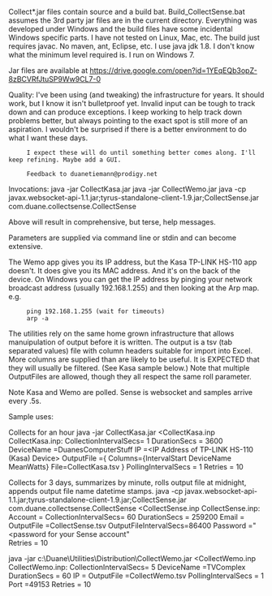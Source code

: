 Collect*.jar files contain source and a build bat. Build_CollectSense.bat assumes the 3rd party jar files are in the current directory.
Everything was developed under Windows and the build files have some incidental Windows specific parts. I have not tested on Linux, Mac, etc.
The build just requires javac. No maven, ant, Eclipse, etc. I use java jdk 1.8. I don't know what the minimum level required is. I run on Windows 7.

Jar files are available at https://drive.google.com/open?id=1YEqEQb3opZ-8zBCVRfJtuSP9Ww9CL7-0

Quality: I've been using (and tweaking) the infrastructure for years. It should work, but I know it isn't bulletproof yet. Invalid input can be
         tough to track down and can produce exceptions. I keep working to help track down problems better, but always pointing to the exact
         spot is still more of an aspiration. I wouldn't be surprised if there is a better environment to do what I want these days.

         I expect these will do until something better comes along. I'll keep refining. Maybe add a GUI.

         Feedback to duanetiemann@prodigy.net

Invocations:
java -jar CollectKasa.jar
java -jar CollectWemo.jar
java -cp javax.websocket-api-1.1.jar;tyrus-standalone-client-1.9.jar;CollectSense.jar com.duane.collectsense.CollectSense

Above will result in comprehensive, but terse, help messages.

Parameters are supplied via command line or stdin and can become extensive.

The Wemo app gives you its IP address, but the Kasa TP-LINK HS-110 app doesn't. It does give you its MAC address. And it's on the
back of the device. On Windows you can get the IP address by pinging your network broadcast address (usually 192.168.1.255) and 
then looking at the Arp map. e.g.

         ping 192.168.1.255 (wait for timeouts)
         arp -a

The utilities rely on the same home grown infrastructure that allows manuipulation of output before it is written.
The output is a tsv (tab separated values) file with column headers suitable for import into Excel.
More columns are supplied than are likely to be useful. It is EXPECTED that they will usually be filtered. (See Kasa sample below.)
Note that multiple OutputFiles are allowed, though they all respect the same roll parameter.

Note Kasa and Wemo are polled. Sense is websocket and samples arrive every .5s.

Sample uses:

  Collects for an hour 
java -jar CollectKasa.jar <CollectKasa.inp
CollectKasa.inp:
CollectionIntervalSecs=    1
DurationSecs          = 3600
DeviceName            =DuanesComputerStuff
IP                    =<IP Address of TP-LINK HS-110 (Kasa) Device>
OutputFile            ={
                        Columns={IntervalStart DeviceName MeanWatts}
                        File=CollectKasa.tsv
                       }
PollingIntervalSecs   =    1
Retries               =   10

  Collects for 3 days, summarizes by minute, rolls output file at midnight, appends output file name datetime stamps.
java -cp javax.websocket-api-1.1.jar;tyrus-standalone-client-1.9.jar;CollectSense.jar com.duane.collectsense.CollectSense <CollectSense.inp
CollectSense.inp:
Account               =<Your Sense Account Number>
CollectionIntervalSecs=   60
DurationSecs          = 259200
Email                 =<email for your account>
OutputFile            =CollectSense.tsv
OutputFileIntervalSecs=86400
Password              ="<password for your Sense account"           
Retries               = 10

java -jar c:\Duane\Utilities\Distribution\CollectWemo.jar <CollectWemo.inp
CollectWemo.inp:
CollectionIntervalSecs=  5
DeviceName            =TVComplex
DurationSecs          = 60
IP                    =<Your Wemo IP Address>
OutputFile            =CollectWemo.tsv
PollingIntervalSecs   =  1
Port                  =49153
Retries               = 10
